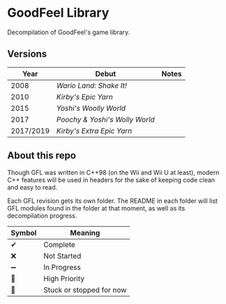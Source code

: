 # GoodFeel Library
Decompilation of GoodFeel's game library.

## Versions

| Year | Debut | Notes |
| - | - | - |
| 2008 | <em>Wario Land: Shake It!</em> | |
| 2010 | <em>Kirby's Epic Yarn</em> | |
| 2015 | <em>Yoshi's Woolly World</em> | |
| 2017 | <em>Poochy & Yoshi's Wolly World</em> | |
| 2017/2019 | <em>Kirby's Extra Epic Yarn</em> | |

## About this repo
Though GFL was written in C++98 (on the Wii and Wii U at least), modern C++ features will be used in headers for the sake of keeping code clean and easy to read.

Each GFL revision gets its own folder. The README in each folder will list GFL modules found in the folder at that moment, as well as its decompilation progress.

| Symbol | Meaning |
| - | - |
|✔| Complete |
|❌| Not Started |
|➖| In Progress |
|📌| High Priority|
|🛑| Stuck or stopped for now| 
